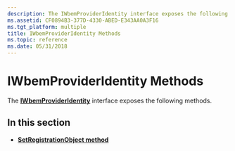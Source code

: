 ```yaml
---
description: The IWbemProviderIdentity interface exposes the following methods.
ms.assetid: CF0894B3-377D-4330-ABED-E343AA0A3F16
ms.tgt_platform: multiple
title: IWbemProviderIdentity Methods
ms.topic: reference
ms.date: 05/31/2018
---
```


# IWbemProviderIdentity Methods

The [**IWbemProviderIdentity**](/windows/desktop/api/Wbemprov/nn-wbemprov-iwbemprovideridentity) interface exposes the following methods.

## In this section

-   [**SetRegistrationObject method**](/windows/desktop/api/Wbemprov/nf-wbemprov-iwbemprovideridentity-setregistrationobject)

 

 



